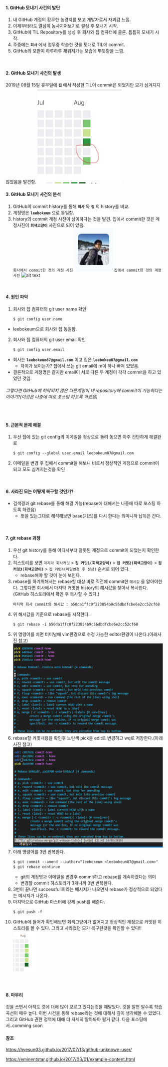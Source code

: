 #### 1. GitHub 모내기 사건의 발단
1. 내 GitHub 계정의 황무한 농경지를 보고 개발자로서 자괴감 느낌.
2. 이제부터라도 열심히 농사지어보기로 결심 후 모내기 시작.
3. GitHub에 TIL Repository를 생성 후 회사와 집 컴퓨터에 클론. 틈틈히 모내기 시작.
4. 주중에는 **`회사`** 에서 업무중 학습한 것을 토대로 TIL에 commit.
5. GitHub의 모판이 하루하루 채워져가는 모습에 뿌듯함을 느낌.
<br>

#### 2. GitHub 모내기 사건의 발생
2019년 08월 15일 휴무일에 **`집`** 에서 작성한 TIL이 commit은 되었지만 모가 심겨지지 않았음을 발견함.
![alt text](/image/GIT/깃허브-모내기실패_LI.jpg )
<br>

#### 3. GitHub 모내기 사건의 분석
1. GitHub의 commit history를 통해 **`회사`** 와 **`집`** 의 history를 비교.
2. 계정명은 **`leebokeum`** 으로 동일함.
3. history의 commit 계정 사진이 상이하다는 것을 발견. 집에서 commit한 것은 계정사진이 **`회색고양이`** 사진으로 되어 있음.<br>
    `회사에서 commit한 것의 계정 사진`
    ![alt text](/image/GIT/회사사진.png) 
    `집에서 commit한 것의 계정 사진`
    ![alt text](/image/GIT/집-commit.png) 
<br>

#### 4. 원인 파악
1. 회사와 집 컴퓨터의 git user name 확인
    ~~~ shell 
    $ git config user.name
    ~~~
- leebokeum으로 회사와 집 동일함.
2. 회사와 집 컴퓨터의 git user email 확인
    ~~~ shell
    $ git config user.email
    ~~~
- 회사는 **`leebokeum87@gmail.com`** 이고 집은 **`leebokeu87@gmail.com`**
    - 차이가 보이는가? 집에서 쓰는 git email에 m이 하나 빠져 있었음. 
- 결론적으로 계정명은 같지만 email이 서로 다른 두 계정이 각각 commit을 하고 있었던 것임.

###### 그렇다면 GitHub에 허락되지 않은 다른계정이 내 repository에 commit이 가능하다는 이야기?(이것은 나중에 따로 포스팅 하도록 하겠음)
<br>

#### 5. 근본적 문제 해결
1. 우선 집에 있는 git config의 이메일을 정상으로 돌려 놓으면 아주 간단하게 해결완료
    ~~~ shell
    $ git config --global user.email leebokeum87@gmail.com
    ~~~
2. 이메일을 변경 후 집에서 commit을 해보니 비로서 정상적인 계정으로 commit이 되고 모도 심겨지는것을 확인
<br>

#### 6. 사라진 모는 어떻게 복구할 것인가?
- 검색결과 git rebase를 통해 해결 가능(rebase에 대해서는 나중에 따로 포스팅 하도록 하겠음)
    - 뜻을 있는그대로 해석해보면 base(기초)를 다시 한다는 의미니까 납득은 간다.
<br>

#### 7. git rebase 과정
1. 우선 git history를 통해 어디서부터 잘못된 계정으로 commit이 되었는지 확인한다.
2. 히스토리를 보면 `마지막 회사커밋` > **`집 커밋1(회색고양이)`** > **`집 커밋2(회색고양이)`** > **`집 커밋3(회색고양이)`** > `집 커밋4(메일변경 후 정상)` 순서로 되어 있다.
    - rebase해야 할 것이 눈에 보인다.
3. rebase를 하기위해서는 rebase할 대상 바로 직전에 commit한 `해시값` 을 알아야한다. 그렇다면 회사에서 마지막 커밋한 history의 해시값을 찾아서 복사한다.(GitHub 히스토리에서 확인 후 복사할 수 있다.)
    ~~~ shell
    마지막 회사 commit의 해시값 : b50da1ffc0f223854b9c56dbdfcbe6e2cc52cf68
    ~~~
4. 위 해시값을 기준으로 rebase를 시작한다.
    ~~~ shell
    $ git rebase -i b50da1ffc0f223854b9c56dbdfcbe6e2cc52cf68
    ~~~
5. 위 명령어를 치면 터미널에 vim환경으로 수정 가능한 editor환경이 나온다.(아래사진 참고)
![alt text](/image/GIT/rebase-1.PNG)
6. rebase할 커밋내용을 확인후 노란색 pick을 edit로 변경하고 wq로 저장한다.(아래사진 참고)
![alt text](/image/GIT/rebase-2.PNG)
7. 아래 명령어를 3번 반복한다.
    ~~~ shell
    $ git commit --amend --author="leebokeum <leebokeum87@gmail.com>"
    $ git rebase continue
    ~~~
    - git의 계정명과 이메일을 변경후 commit하고 rebase를 계속하겠다는 의미
    - 변경할 commit 히스토리가 3개니까 3번 반복한다.
8. 3번이 끝나면 successfull이라는 메시지가 나오면서 rebase가 정상적으로 되었다는 메시지가 나온다.
9. 마지막으로 GitHub 마스터에 강제 push를 해준다.
    ~~~ shell
    $ git push -f
    ~~~
10. GitHub에 들어가 확인해보면 회색고양이가 없어지고 정상적인 계정으로 커밋된 히스토리를 볼 수 있다. 그리고 사라졌던 모가 복구된것을 확인할 수 있다!!
![alt text](/image/GIT/모내기복구.PNG)
<br>

#### 8. 마무리
깃을 쓰면서 아직도 깃에 대해 많이 모르고 있다는것을 깨달았다. 깃을 알면 알수록 학습곡선이 매우 높다. 이번 사건을 통해 rebase라는 것에 대해서 깊이 생각해볼 수 있었다. 그리고 GitHub 권한 정책에 대해 더 자세히 알아봐야 될거 같다. 다음 포스팅에서..comming soon
<br>

#### 참조
https://hyesun03.github.io/2017/07/13/github-unknown-user/  

https://eminentstar.github.io/2017/03/01/example-content.html